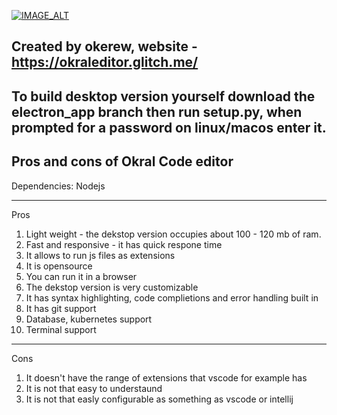 [![IMAGE_ALT](https://img.youtube.com/vi/lzEDh7Y17rY/0.jpg)](https://www.youtube.com/watch?v=lzEDh7Y17rY)

Created by okerew, website - https://okraleditor.glitch.me/
------------------------------------------------------------
To build desktop version yourself download the electron_app branch then run setup.py, when prompted for a password on linux/macos enter it.
--------------------------
Pros and cons of Okral Code editor
-----------------------------------
Dependencies:
Nodejs
_________________________________
Pros
1. Light weight - the dekstop version occupies about 100 - 120 mb of ram.
2. Fast and responsive - it has quick respone time
3. It allows to run js files as extensions
4. It is opensource
5. You can run it in a browser
6. The dekstop version is very customizable
7. It has syntax highlighting, code complietions and error handling built in
8. It has git support
9. Database, kubernetes support
10. Terminal support
______________________________________________________________
Cons
1. It doesn't have the range of extensions that vscode for example has
2. It is not that easy to understaund
3. It is not that easly configurable as something as vscode or intellij
